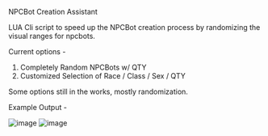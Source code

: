 NPCBot Creation Assistant

LUA Cli script to speed up the NPCBot creation process by randomizing the visual ranges for npcbots.

Current options -
1. Completely Random NPCBots w/ QTY
2. Customized Selection of Race / Class / Sex / QTY

Some options still in the works, mostly randomization. 

Example Output  - 

![image](https://github.com/fatherzen/npcbotca/assets/158113285/360eceba-9de8-4dcf-b2a0-daf3106f25ed)
![image](https://github.com/fatherzen/npcbotca/assets/158113285/1c42e51a-8cf8-4a00-b98e-fc7c9d0b9d0a)
